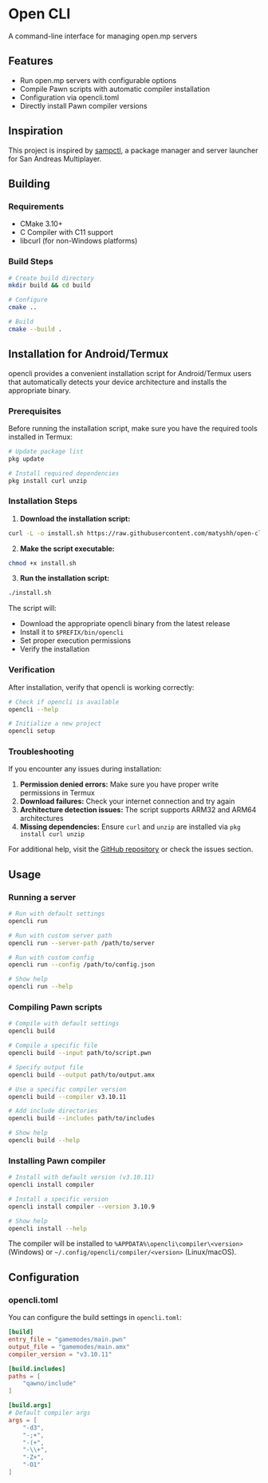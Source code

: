 # Open CLI

A command-line interface for managing open.mp servers

## Features

- Run open.mp servers with configurable options
- Compile Pawn scripts with automatic compiler installation
- Configuration via opencli.toml
- Directly install Pawn compiler versions

## Inspiration

This project is inspired by [sampctl](https://github.com/southclaws/sampctl), a package manager and server launcher for San Andreas Multiplayer.

## Building

### Requirements

- CMake 3.10+
- C Compiler with C11 support
- libcurl (for non-Windows platforms)

### Build Steps

```bash
# Create build directory
mkdir build && cd build

# Configure
cmake ..

# Build
cmake --build .
```

## Installation for Android/Termux

opencli provides a convenient installation script for Android/Termux users that automatically detects your device architecture and installs the appropriate binary.

### Prerequisites

Before running the installation script, make sure you have the required tools installed in Termux:

```bash
# Update package list
pkg update

# Install required dependencies
pkg install curl unzip
```

### Installation Steps

1. **Download the installation script:**
```bash
curl -L -o install.sh https://raw.githubusercontent.com/matyshh/open-cli/master/install.sh
```

2. **Make the script executable:**
```bash
chmod +x install.sh
```

3. **Run the installation script:**
```bash
./install.sh
```

The script will:
- Download the appropriate opencli binary from the latest release
- Install it to `$PREFIX/bin/opencli`
- Set proper execution permissions
- Verify the installation

### Verification

After installation, verify that opencli is working correctly:

```bash
# Check if opencli is available
opencli --help

# Initialize a new project
opencli setup
```

### Troubleshooting

If you encounter any issues during installation:

1. **Permission denied errors:** Make sure you have proper write permissions in Termux
2. **Download failures:** Check your internet connection and try again
3. **Architecture detection issues:** The script supports ARM32 and ARM64 architectures
4. **Missing dependencies:** Ensure `curl` and `unzip` are installed via `pkg install curl unzip`

For additional help, visit the [GitHub repository](https://github.com/matyshh/open-cli) or check the issues section.

## Usage

### Running a server

```bash
# Run with default settings
opencli run

# Run with custom server path
opencli run --server-path /path/to/server

# Run with custom config
opencli run --config /path/to/config.json

# Show help
opencli run --help
```

### Compiling Pawn scripts

```bash
# Compile with default settings
opencli build

# Compile a specific file
opencli build --input path/to/script.pwn

# Specify output file
opencli build --output path/to/output.amx

# Use a specific compiler version
opencli build --compiler v3.10.11

# Add include directories
opencli build --includes path/to/includes

# Show help
opencli build --help
```

### Installing Pawn compiler

```bash
# Install with default version (v3.10.11)
opencli install compiler

# Install a specific version
opencli install compiler --version 3.10.9

# Show help
opencli install --help
```

The compiler will be installed to `%APPDATA%\opencli\compiler\<version>` (Windows) or `~/.config/opencli/compiler/<version>` (Linux/macOS).

## Configuration

### opencli.toml

You can configure the build settings in `opencli.toml`:

```toml
[build]
entry_file = "gamemodes/main.pwn"
output_file = "gamemodes/main.amx"
compiler_version = "v3.10.11"

[build.includes]
paths = [
    "qawno/include"
]

[build.args]
# Default compiler args
args = [
    "-d3",
    "-;+",
    "-(+",
    "-\\+",
    "-Z+",
    "-O1"
]
``` 

